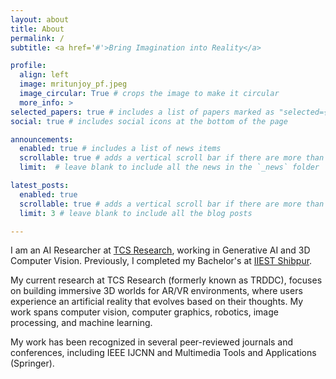 ```yaml
---
layout: about
title: About
permalink: /
subtitle: <a href='#'>Bring Imagination into Reality</a>

profile:
  align: left
  image: mritunjoy_pf.jpeg
  image_circular: True # crops the image to make it circular
  more_info: >
selected_papers: true # includes a list of papers marked as "selected={true}"
social: true # includes social icons at the bottom of the page

announcements:
  enabled: true # includes a list of news items
  scrollable: true # adds a vertical scroll bar if there are more than 3 news items
  limit:  # leave blank to include all the news in the `_news` folder

latest_posts:
  enabled: true
  scrollable: true # adds a vertical scroll bar if there are more than 3 new posts items
  limit: 3 # leave blank to include all the blog posts

---
```

I am an AI Researcher at <a href='https://www.tcs.com/what-we-do/research'>TCS Research</a>, working in Generative AI and 3D Computer Vision. Previously, I completed my Bachelor's at <a href='https://www.iiests.ac.in/'>IIEST Shibpur</a>.

My current research at TCS Research (formerly known as TRDDC), focuses on building immersive 3D worlds for AR/VR environments, where users experience an artificial reality that evolves based on their thoughts. My work spans computer vision, computer graphics, robotics, image processing, and machine learning.

My work has been recognized in several peer-reviewed journals and conferences, including IEEE IJCNN and Multimedia Tools and Applications (Springer).